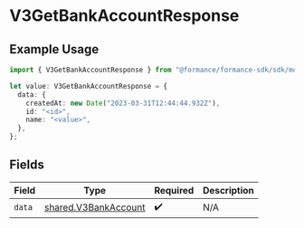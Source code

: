 # V3GetBankAccountResponse

## Example Usage

```typescript
import { V3GetBankAccountResponse } from "@formance/formance-sdk/sdk/models/shared";

let value: V3GetBankAccountResponse = {
  data: {
    createdAt: new Date("2023-03-31T12:44:44.932Z"),
    id: "<id>",
    name: "<value>",
  },
};
```

## Fields

| Field                                                               | Type                                                                | Required                                                            | Description                                                         |
| ------------------------------------------------------------------- | ------------------------------------------------------------------- | ------------------------------------------------------------------- | ------------------------------------------------------------------- |
| `data`                                                              | [shared.V3BankAccount](../../../sdk/models/shared/v3bankaccount.md) | :heavy_check_mark:                                                  | N/A                                                                 |